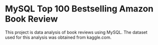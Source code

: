 # MySQL Top 100 Bestselling Amazon Book Review
This project is data analysis of book reviews using MySQL. The dataset used for this analysis was obtained from kaggle.com.

